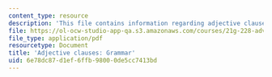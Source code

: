 ```yaml
---
content_type: resource
description: 'This file contains information regarding adjective clauses: Grammar.'
file: https://ol-ocw-studio-app-qa.s3.amazonaws.com/courses/21g-228-advanced-workshop-in-writing-for-social-sciences-and-architecture-els-spring-2007/6e78dc87d1ef6ffb98000de5cc7413bd_MIT21G.228S07_adj_grammar.pdf
file_type: application/pdf
resourcetype: Document
title: 'Adjective clauses: Grammar'
uid: 6e78dc87-d1ef-6ffb-9800-0de5cc7413bd
---
```

